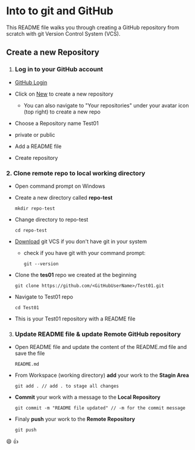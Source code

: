 # Into to git and GitHub

This README file walks you through creating a GitHub repository from scratch with git Version Control System (VCS).

## Create a new Repository

1. ### **Log in to your GitHub account**

- [GitHub Login](https://github.com/login)

- Click on [New](https://github.com/new) to create a new repository

  - You can also navigate to "Your repositories" under your avatar icon (top right) to create a new repo

- Choose a Repository name Test01
- private or public
- Add a README file
- Create repository <br>

### 2. **Clone remote repo to local working directory**

- Open command prompt on Windows

- Create a new directory called **repo-test**
  ```
  mkdir repo-test
  ```
- Change directory to repo-test
  ```
  cd repo-test
  ```
- [Download](https://git-scm.com/downloads) git VCS if you don't have git in your system

  - check if you have git with your command prompt:
    ```
    git --version
    ```

- Clone the **tes01** repo we created at the beginning
  ```
  git clone https://github.com/<GitHubUserName>/Test01.git
  ```
- Navigate to Test01 repo

  ```
  cd Test01
  ```

- This is your Test01 repository with a README file <br>

3. ### **Update README file & update Remote GitHub repository**

- Open README file and update the content of the README.md file and save the file
  ```
  README.md
  ```
- From Workspace (working directory) **add** your work to the **Stagin Area**
  ```
  git add . // add . to stage all changes
  ```
- **Commit** your work with a message to the **Local Repository**
  ```
  git commit -m "README file updated" // -m for the commit message
  ```
- Finaly **push** your work to the **Remote Repository**
  ```
  git push
  ```

:smile: :+1:
